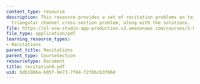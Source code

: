 ```yaml
---
content_type: resource
description: This resource provides a set of recitation problems on tainter gate and
  triangular channel cross-section problem, along with the solutions.
file: https://ol-ocw-studio-app-production.s3.amazonaws.com/courses/1-060-engineering-mechanics-ii-spring-2006/bdb1986ab05f9e737f04f2f8bcb3f06d_recitation9.pdf
file_type: application/pdf
learning_resource_types:
- Recitations
parent_title: Recitations
parent_type: CourseSection
resourcetype: Document
title: recitation9.pdf
uid: bdb1986a-b05f-9e73-7f04-f2f8bcb3f06d
---
```

